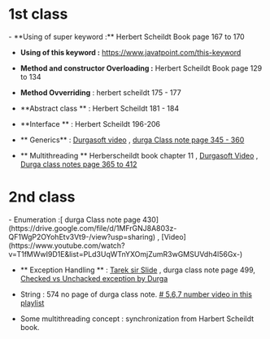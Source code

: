 <h1>1st class</h1>
  - **Using of super keyword :** Herbert Scheildt Book page 167 to 170

- **Using of this keyword :**
 https://www.javatpoint.com/this-keyword

- **Method and constructor Overloading :**  Herbert Scheildt Book page 129 to 134

- **Method Ovverriding** : herbert scheildt 175 - 177

- **Abstract class ** : Herbert Scheildt 181 - 184

- **Interface **  : Herbert Scheildt 196-206

- ** Generics** : [Durgasoft video](https://www.youtube.com/watch?v=watjoMfP-3M&list=PLd3UqWTnYXOn4AAHRh5lmOXhoU0tZwTfU) , [durga Class note page 345 - 360](https://drive.google.com/file/d/1MFrGNJ8A803z-QF1WgP2OYohEtv3Vt9-/view?usp=sharing)

- ** Multithreading ** Herberscheildt book chapter 11 , [Durgasoft Video](https://www.youtube.com/watch?v=Hysb7hXp8B0&list=PLd3UqWTnYXOlHj_fVVjUIVHjD5uEy2kk4) , [Durga class notes page 365 to 412](https://drive.google.com/file/d/1MFrGNJ8A803z-QF1WgP2OYohEtv3Vt9-/view?usp=sharing)

<h1> 2nd class </h1>
  - Enumeration :[ durga Class note page 430](https://drive.google.com/file/d/1MFrGNJ8A803z-QF1WgP2OYohEtv3Vt9-/view?usp=sharing) , [Video](https://www.youtube.com/watch?v=T1fMWwI9D1E&list=PLd3UqWTnYXOmjZumR3wGMSUVdh4l56Gx-)


   - ** Exception Handling ** : [Tarek sir Slide](https://drive.google.com/drive/folders/1n9v12xcT7KtP2gHyRlL-KvsRhqVRt2-i?usp=sharing) , durga class note page 499, [Checked vs Unchacked exception by Durga](https://www.youtube.com/watch?v=V_1IEx15QmE)


   -  String :  574 no page of durga class note. [ # 5,6,7 number video in this playlist ](https://www.youtube.com/watch?v=-qrKA1aWMZs&list=PLd3UqWTnYXOlEa6-58nC6bnpx43VZiTnN)


   -  Some multithreading concept : synchronization from Harbert Scheildt book.
